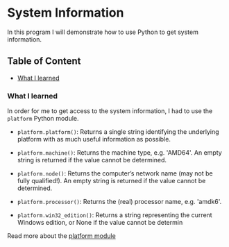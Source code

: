 # System Information

In this program I will demonstrate how to use Python to get system information.

## Table of Content

- [What I learned](#what-i-learned)

### What I learned

In order for me to get access to the system information, I had to use the `platform` Python module.

- `platform.platform()`: Returns a single string identifying the underlying platform with as much useful information as possible.

- `platform.machine()`: Returns the machine type, e.g. 'AMD64'. An empty string is returned if the value cannot be determined.

- `platform.node()`: Returns the computer’s network name (may not be fully qualified!). An empty string is returned if the value cannot be determined.

- `platform.processor()`: Returns the (real) processor name, e.g. 'amdk6'.

- `platform.win32_edition()`: Returns a string representing the current Windows edition, or None if the value cannot be determin

Read more about the [platform module](https://docs.python.org/3/library/platform.html)
